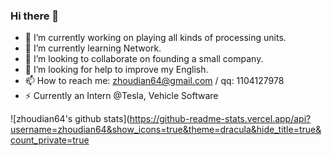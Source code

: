 ### Hi there 👋

- 🔭 I’m currently working on playing all kinds of processing units.
- 🌱 I’m currently learning Network.
- 👯 I’m looking to collaborate on founding a small company.
- 🤔 I’m looking for help to improve my English.
- 📫 How to reach me: zhoudian64@gmail.com / qq: 1104127978
- ⚡ Currently an Intern @Tesla, Vehicle Software

![zhoudian64's github stats](https://github-readme-stats.vercel.app/api?username=zhoudian64&show_icons=true&theme=dracula&hide_title=true&count_private=true
